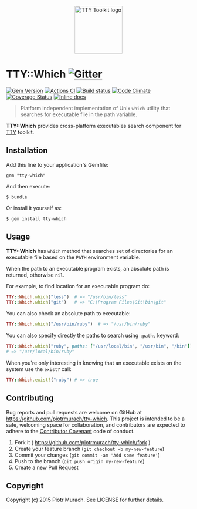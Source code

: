 <div align="center">
  <a href="https://ttytoolkit.org"><img width="130" src="https://github.com/piotrmurach/tty/raw/master/images/tty.png" alt="TTY Toolkit logo"/></a>
</div>

# TTY::Which [![Gitter](https://badges.gitter.im/Join%20Chat.svg)][gitter]

[![Gem Version](https://badge.fury.io/rb/tty-which.svg)][gem]
[![Actions CI](https://github.com/piotrmurach/tty-which/workflows/CI/badge.svg?branch=master)][gh_actions_ci]
[![Build status](https://ci.appveyor.com/api/projects/status/2rpm67huf1nh98d0?svg=true)][appveyor]
[![Code Climate](https://codeclimate.com/github/piotrmurach/tty-which/badges/gpa.svg)][codeclimate]
[![Coverage Status](https://coveralls.io/repos/github/piotrmurach/tty-which/badge.svg?branch=master)][coveralls]
[![Inline docs](https://inch-ci.org/github/piotrmurach/tty-which.svg?branch=master)][inchpages]

[gitter]: https://gitter.im/piotrmurach/tty
[gem]: https://badge.fury.io/rb/tty-which
[gh_actions_ci]: https://github.com/piotrmurach/tty-which/actions?query=workflow%3ACI
[appveyor]: https://ci.appveyor.com/project/piotrmurach/tty-which
[codeclimate]: https://codeclimate.com/github/piotrmurach/tty-which
[coveralls]: https://coveralls.io/github/piotrmurach/tty-which
[inchpages]: https://inch-ci.org/github/piotrmurach/tty-which

> Platform independent implementation of Unix `which` utility that searches for executable file in the path variable.

**TTY::Which** provides cross-platform executables search component for [TTY](https://github.com/piotrmurach/tty) toolkit.

## Installation

Add this line to your application's Gemfile:

    gem "tty-which"

And then execute:

    $ bundle

Or install it yourself as:

    $ gem install tty-which

## Usage

**TTY::Which** has `which` method that searches set of directories for an executable file based on the `PATH` environment variable.

When the path to an executable program exists, an absolute path is returned, otherwise `nil`.

For example, to find location for an executable program do:

```ruby
TTY::Which.which("less")  # => "/usr/bin/less"
TTY::Which.which("git")   # => "C:\Program Files\Git\bin\git"
```

You can also check an absolute path to executable:

```ruby
TTY::Which.which("/usr/bin/ruby")  # => "/usr/bin/ruby"
```

You can also specify directly the paths to search using `:paths` keyword:

```ruby
TTY::Which.which("ruby", paths: ["/usr/local/bin", "/usr/bin", "/bin"])
# => "/usr/local/bin/ruby"
```

When you're only interesting in knowing that an executable exists on the system use the `exist?` call:

```ruby
TTY::Which.exist?("ruby") # => true
```

## Contributing

Bug reports and pull requests are welcome on GitHub at https://github.com/piotrmurach/tty-which. This project is intended to be a safe, welcoming space for collaboration, and contributors are expected to adhere to the [Contributor Covenant](http://contributor-covenant.org) code of conduct.

1. Fork it ( https://github.com/piotrmurach/tty-which/fork )
2. Create your feature branch (`git checkout -b my-new-feature`)
3. Commit your changes (`git commit -am 'Add some feature'`)
4. Push to the branch (`git push origin my-new-feature`)
5. Create a new Pull Request

## Copyright

Copyright (c) 2015 Piotr Murach. See LICENSE for further details.
